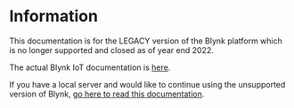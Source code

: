 #  Information
This documentation is for the LEGACY version of the Blynk platform which is no longer supported and closed as of year end 2022.

The actual Blynk IoT documentation is [here](https://docs.blynk.io/).

 
If you have a local server and would like to continue using the unsupported version of Blynk, [go here to read this documentation](https://gablau.dev/blynk-legacy-docs/).

